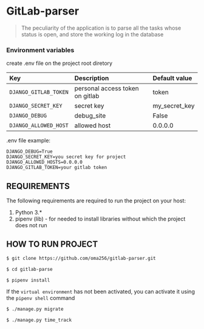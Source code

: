 GitLab-parser
==============================
> The peculiarity of the application is to parse all the tasks 
> whose status is open, and store the working log in the database

### Environment variables
create .env file on the project root diretory

| Key    | Description   |    Default value  |
| :---         |     :---      |          :--- |
| `DJANGO_GITLAB_TOKEN`  | personal access token on gitlab  | token |
| `DJANGO_SECRET_KEY`  | secret key  | my_secret_key |
| `DJANGO_DEBUG`  | debug_site  | False |
| `DJANGO_ALLOWED_HOST`  | allowed host  | 0.0.0.0 |

.env file example:
```
DJANGO_DEBUG=True 
DJANGO_SECRET_KEY=you secret key for project 
DJANGO_ALLOWED_HOSTS=0.0.0.0 
DJANGO_GITLAB_TOKEN=your gitlab token 
```

REQUIREMENTS
------------
The following requirements are required to run the project on your host:
1) Python 3.*
2) pipenv (lib) - for needed to install libraries without which the 
project does not run


HOW TO RUN PROJECT
------------------
```.bash
$ git clone https://github.com/oma256/gitlab-parser.git
``` 
```.bash
$ cd gitlab-parse
``` 
```.bash
$ pipenv install
``` 
If the `virtual environment` has not been activated, 
you can activate it using the `pipenv shell` command
```.bash
$ ./manage.py migrate
``` 
```.bash
$ ./manage.py time_track
``` 
